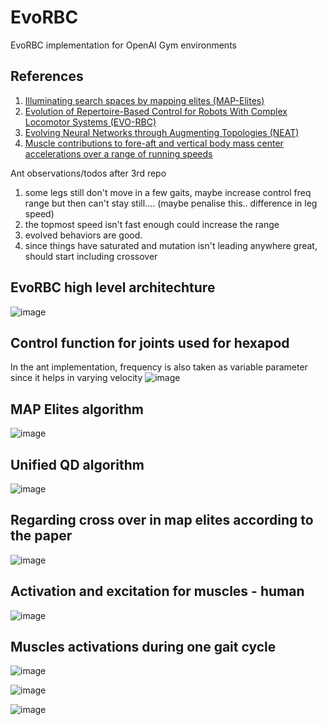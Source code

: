# EvoRBC
EvoRBC implementation for OpenAI Gym environments

## References
1. [Illuminating search spaces by mapping elites (MAP-Elites)](https://arxiv.org/pdf/1504.04909.pdf)
2. [Evolution of Repertoire-Based Control for Robots With Complex Locomotor Systems (EVO-RBC)](https://ieeexplore.ieee.org/document/7964759)
3. [Evolving Neural Networks through Augmenting Topologies (NEAT)](http://nn.cs.utexas.edu/downloads/papers/stanley.ec02.pdf)
4. [Muscle contributions to fore-aft and vertical body mass center accelerations over a range of running speeds](http://nmbl.stanford.edu/publications/pdf/Hamner2012.pdf)

Ant observations/todos after 3rd repo
1. some legs still don't move in a few gaits, maybe increase control freq range but then can't stay still.... (maybe penalise this.. difference in leg speed)
2. the topmost speed isn't fast enough could increase the range
3. evolved behaviors are good.
4. since things have saturated and mutation isn't leading anywhere great, should start including crossover

## EvoRBC high level architechture
![image](https://user-images.githubusercontent.com/27682820/43711887-db0a86ba-9991-11e8-97f2-a65152e7a6e4.png)

## Control function for joints used for hexapod
In the ant implementation, frequency is also taken as variable parameter since it helps in varying velocity
![image](https://user-images.githubusercontent.com/27682820/43755663-8ebf73c2-9a2e-11e8-9c1b-a75228f00642.png)

## MAP Elites algorithm
![image](https://user-images.githubusercontent.com/27682820/43864271-dfc186ee-9b7c-11e8-95e9-0b5e71bf1d32.png)

## Unified QD algorithm
![image](https://user-images.githubusercontent.com/27682820/43869088-6a746f8e-9b8e-11e8-957a-34453b922ce5.png)

## Regarding cross over in map elites according to the paper
![image](https://user-images.githubusercontent.com/27682820/43890083-6a89cf1e-9be3-11e8-9f75-abb636838c3f.png)

## Activation and excitation for muscles - human
![image](https://user-images.githubusercontent.com/14030793/43922915-c8b9fa3c-9c3d-11e8-852e-98abb60eaa2e.png)

## Muscles activations during one gait cycle
![image](https://user-images.githubusercontent.com/27682820/44631150-e145e980-a985-11e8-82d8-2e9399df29a5.png)

![image](https://user-images.githubusercontent.com/27682820/44631310-bfe5fd00-a987-11e8-8d54-0620d1fc7c84.png)


![image](https://user-images.githubusercontent.com/27682820/44631163-ffabe500-a985-11e8-9e23-bb13b00e99cb.png)
